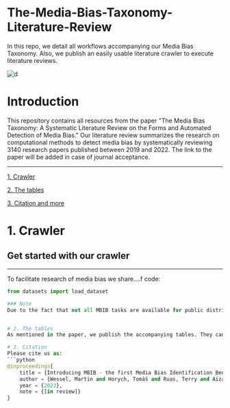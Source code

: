 # The-Media-Bias-Taxonomy-Literature-Review
In this repo, we detail all workflows accompanying our Media Bias Taxonomy. Also, we publish an easily usable literature crawler to execute literature reviews. 

![d](figures/transparent.png)

# Introduction
This repository contains all resources from the paper "The Media Bias Taxonomy: A Systematic Literature Review on the Forms and Automated Detection of Media Bias." Our literature review summarizes the research on computational methods to detect media bias by systematically reviewing 3140 research papers published between 2019 and 2022. The link to the paper will be added in case of journal acceptance. 

___

[1. Crawler](#1-crawler)
   
[2. The tables](#tables)

[3. Citation and more](#more)

# 1. Crawler
## Get started with our crawler
___
To facilitate research of media bias we share....f code:
```python 
from datasets import load_dataset

### Note
Due to the fact that not all MBIB tasks are available for public distribution, we share our benchmark dataset in two versions


# 2. The tables
As mentioned in the paper, we publish the accompanying tables. They can be found [here on Zenodo](https://zenodo.org/deposit/7707761)

# 3. Citation
Please cite us as:
```python
@inproceedings{
    title = {Introducing MBIB - the first Media Bias Identification Benchmark Task and Dataset Collection},
    author = {Wessel, Martin and Horych, Tomáš and Ruas, Terry and Aizawa, Akiko and Gipp, Bela and Spinde, Timo},
    year = {2023},
    note = {[in review]}
}
```

